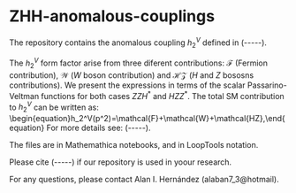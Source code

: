 # ZHH-anomalous-couplings
The repository contains the anomalous coupling $h_2^V$ defined in (-----). 

The $h_2^V$ form factor arise from three diferent contributions: $\mathcal{F}$ (Fermion contribution), $\mathcal{W}$ ($W$ boson contribution) and $\mathcal{HZ}$ ($H$ and $Z$ bososns contributions). We present the expressions in terms of the scalar Passarino-Veltman functions for both cases $ZZH^\ast$ and $HZZ^\ast$. The total SM contribution to $h_2^V$ can be written as:
\begin{equation}h_2^V(p^2)=\mathcal{F}+\mathcal{W}+\mathcal{HZ},\end{equation}
For more details see: (-----).

The files are in Mathemathica notebooks, and in LoopTools notation.

Please cite (-----) if our repository  is used in yoour research.

For any questions, please contact Alan I. Hernández (alaban7_3@hotmail).
